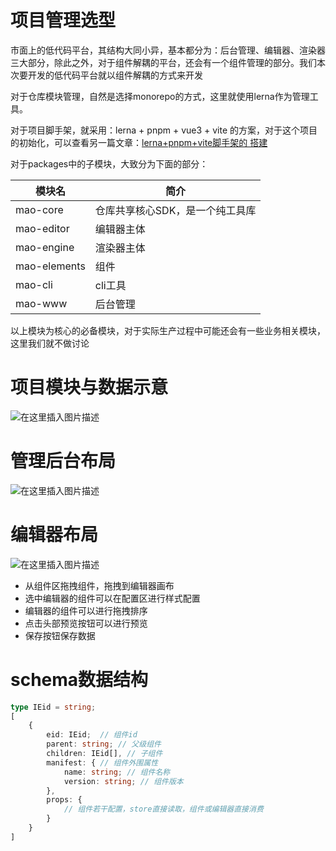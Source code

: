 # 项目管理选型

市面上的低代码平台，其结构大同小异，基本都分为：后台管理、编辑器、渲染器三大部分，除此之外，对于组件解耦的平台，还会有一个组件管理的部分。我们本次要开发的低代码平台就以组件解耦的方式来开发

对于仓库模块管理，自然是选择monorepo的方式，这里就使用lerna作为管理工具。

对于项目脚手架，就采用：lerna + pnpm + vue3 + vite 的方案，对于这个项目的初始化，可以查看另一篇文章：[lerna+pnpm+vite脚手架的 搭建](https://www.obj261.asia/#/blogDetail?markdownUrl=https%253A%252F%252Ffv215b183.asia%252Fwot-style-blog%252Fmds%252Flerna.md)

对于packages中的子模块，大致分为下面的部分：

| 模块名 | 简介 |
|--|--|
| mao-core| 仓库共享核心SDK，是一个纯工具库 |
| mao-editor | 编辑器主体 |
| mao-engine| 渲染器主体 |
| mao-elements| 组件 |
| mao-cli| cli工具 |
| mao-www| 后台管理 |

以上模块为核心的必备模块，对于实际生产过程中可能还会有一些业务相关模块，这里我们就不做讨论

# 项目模块与数据示意

![在这里插入图片描述](https://fv215b183.asia/wot-style-blog/images/md/1747123634491.png)
# 管理后台布局
![在这里插入图片描述](https://fv215b183.asia/wot-style-blog/images/md/1747127264905.webp)

# 编辑器布局
![在这里插入图片描述](https://fv215b183.asia/wot-style-blog/images/md/1747127272619.png)

- 从组件区拖拽组件，拖拽到编辑器画布
- 选中编辑器的组件可以在配置区进行样式配置
- 编辑器的组件可以进行拖拽排序
- 点击头部预览按钮可以进行预览
- 保存按钮保存数据

# schema数据结构

```ts
type IEid = string;
[
	{
		eid: IEid;  // 组件id
		parent: string; // 父级组件
		children: IEid[], // 子组件
		manifest: { // 组件外围属性
			name: string; // 组件名称
			version: string; // 组件版本
		},
		props: {
			// 组件若干配置，store直接读取，组件或编辑器直接消费
		}
	}
]
```
